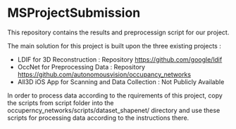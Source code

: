 # MSProjectSubmission

This repository contains the results and preprocessign script for our project.

The main solution for this project is built upon the three existing projects :
- LDIF for 3D Reconstruction : Repository https://github.com/google/ldif
- OccNet for Preprocessing Data : Repository https://github.com/autonomousvision/occupancy_networks
- All3D iOS App for Scanning and Data Collection : Not Publicly Available

In order to process data according to the rquirements of this project, copy the scripts from script folder into the occuperncy_networks/scripts/dataset_shapenet/ directory and use these scripts for processing data according to the instructions there.